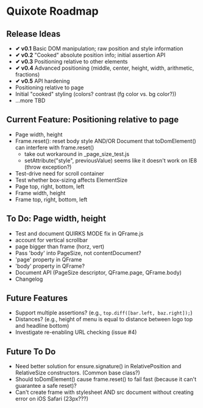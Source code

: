 # Quixote Roadmap

## Release Ideas

* **✔ v0.1** Basic DOM manipulation; raw position and style information
* **✔ v0.2** "Cooked" absolute position info; initial assertion API
* **✔ v0.3** Positioning relative to other elements
* **✔ v0.4** Advanced positioning (middle, center, height, width, arithmetic, fractions)
* **✔ v0.5** API hardening
* Positioning relative to page
* Initial "cooked" styling (colors? contrast (fg color vs. bg color?))
* ...more TBD


## Current Feature: Positioning relative to page

* Page width, height
* Frame.reset(): reset body style AND/OR Document that toDomElement() can interfere with frame.reset()
  * take out workaround in _page_size_test.js
  * setAttribute("style", previousValue) seems like it doesn't work on IE8 (throw exception?)
* Test-drive need for scroll container
* Test whether box-sizing affects ElementSize
* Page top, right, bottom, left
* Frame width, height
* Frame top, right, bottom, left


## To Do: Page width, height

* Test and document QUIRKS MODE fix in QFrame.js
* account for vertical scrollbar
* page bigger than frame (horz, vert)
* Pass 'body' into PageSize, not contentDocument?
* 'page' property in QFrame
* 'body' property in QFrame?
* Document API (PageSize descriptor, QFrame.page, QFrame.body)
* Changelog


## Future Features

* Support multiple assertions? (e.g., `top.diff([bar.left, baz.right]);`)
* Distances? (e.g., height of menu is equal to distance between logo top and headline bottom)
* Investigate re-enabling URL checking (issue #4)


## Future To Do

* Need better solution for ensure.signature() in RelativePosition and RelativeSize constructors. (Common base class?)
* Should toDomElement() cause frame.reset() to fail fast (because it can't guarantee a safe reset)?
* Can't create frame with stylesheet AND src document without creating error on iOS Safari (23px???)
